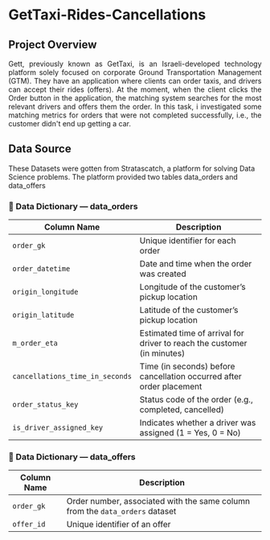 # GetTaxi-Rides-Cancellations


## Project Overview
<p align="justify">
Gett, previously known as GetTaxi, is an Israeli-developed technology platform solely focused on corporate Ground Transportation Management (GTM). They have an application where clients can order taxis, and drivers can accept their rides (offers). At the moment, when the client clicks the Order button in the application, the matching system searches for the most relevant drivers and offers them the order. In this task, i investigated some matching metrics for orders that were not completed successfully, i.e., the customer didn't end up getting a car.
</p>


## Data Source
These Datasets were gotten from Stratascatch, a platform for solving Data Science problems. The platform provided two tables data_orders and data_offers


### 📖 Data Dictionary — data_orders  

| **Column Name**              | **Description**                                                                 |
|------------------------------|---------------------------------------------------------------------------------|
| `order_gk`                   | Unique identifier for each order                                                 |
| `order_datetime`             | Date and time when the order was created                                         |
| `origin_longitude`           | Longitude of the customer’s pickup location                                      |
| `origin_latitude`            | Latitude of the customer’s pickup location                                       |
| `m_order_eta`                | Estimated time of arrival for driver to reach the customer (in minutes)          |
| `cancellations_time_in_seconds` | Time (in seconds) before cancellation occurred after order placement          |
| `order_status_key`           | Status code of the order (e.g., completed, cancelled)                            |
| `is_driver_assigned_key`     | Indicates whether a driver was assigned (1 = Yes, 0 = No)                        |




### 📖 Data Dictionary — data_offers  

| **Column Name**              | **Description**                                                                 |
|------------------------------|---------------------------------------------------------------------------------|
| `order_gk`                   |Order number, associated with the same column from the `data_orders` dataset                                                |
| `offer_id`                   |  Unique identifier of an offer                                                  |





